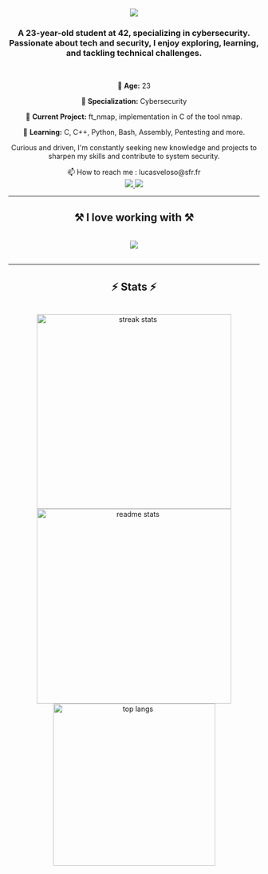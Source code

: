 <h1 align="center">
    <img src="https://readme-typing-svg.herokuapp.com/?font=Righteous&size=35&center=true&vCenter=true&width=500&height=70&duration=4000&lines=Hi+There!+👋;+I'm+Lucas+Veloso!;" />
</h1>

<h3 align="center">A 23-year-old student at 42, specializing in cybersecurity. Passionate about tech and security, I enjoy exploring, learning, and tackling technical challenges.</h3>

<br/>

<div align="center">
  
📍 **Age:** 23  

🎯 **Specialization:** Cybersecurity

🔭 **Current Project:** ft_nmap, implementation in C of the tool nmap.

🚀 **Learning:** C, C++, Python, Bash, Assembly, Pentesting and more.

Curious and driven, I'm constantly seeking new knowledge and projects to sharpen my skills and contribute to system security.

</div>

<div align="center"> 
    📫 How to reach me : lucasveloso@sfr.fr
    <br/>
  <a href="mailto:lucasveloso@sfr.fr">
    <img src="https://img.shields.io/badge/Gmail-333333?style=for-the-badge&logo=gmail&logoColor=red" />
  </a>
  <a href="https://www.linkedin.com/in/lucas-veloso-04211b230/" target="_blank">
    <img src="https://img.shields.io/badge/LinkedIn-0077B5?style=for-the-badge&logo=linkedin&logoColor=white" target="_blank" />
  </a>
</div>

  <hr/>

  <h2 align="center">⚒️ I love working with ⚒️</h2>
<br/>
<div align="center">
    <img src="https://skillicons.dev/icons?i=c,cpp,bash,git,python,linux,docker" />
</div>

<br/>
<hr/>
 
<h2 align="center">⚡ Stats ⚡</h2>
<br>
<div align=center>
  <img width=390 src="https://github-readme-streak-stats-salesp07.vercel.app/?user=Lucas-Ve&count_private=true&theme=react&border_radius=10" alt="streak stats"/>
  <img width=390 src="https://github-readme-stats-salesp07.vercel.app/api?username=Lucas-Ve&count_private=true&show_icons=true&theme=react&rank_icon=github&border_radius=10" alt="readme stats" />
  <br/>
  <img width=325 align="center" src="https://github-readme-stats-salesp07.vercel.app/api/top-langs/?username=Lucas-Ve&hide=HTML&langs_count=8&layout=compact&theme=react&border_radius=10&size_weight=0.5&count_weight=0.5&exclude_repo=github-readme-stats" alt="top langs" />
</div>

<br/><br/>
<!--
**Lucas-Ve/Lucas-Ve** is a ✨ _special_ ✨ repository because its `README.md` (this file) appears on your GitHub profile.

Here are some ideas to get you started:

- 🔭 I’m currently working on ...
- 🌱 I’m currently learning ...
- 👯 I’m looking to collaborate on ...
- 🤔 I’m looking for help with ...
- 💬 Ask me about ...
- 📫 How to reach me: ...
- 😄 Pronouns: ...
- ⚡ Fun fact: ...
-->
